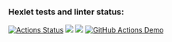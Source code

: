 ### Hexlet tests and linter status:
[![Actions Status](https://github.com/byMystick/python-project-50/workflows/hexlet-check/badge.svg)](https://github.com/byMystick/python-project-50/actions)
<a href="https://codeclimate.com/github/byMystick/python-project-50/maintainability"><img src="https://api.codeclimate.com/v1/badges/06e52e4920bd8dd8b03e/maintainability" /></a>
<a href="https://codeclimate.com/github/byMystick/python-project-50/test_coverage"><img src="https://api.codeclimate.com/v1/badges/06e52e4920bd8dd8b03e/test_coverage" /></a>
[![GitHub Actions Demo](https://github.com/byMystick/python-project-50/actions/workflows/github-actions.yml/badge.svg)](https://github.com/byMystick/python-project-50/actions/workflows/github-actions.yml)
